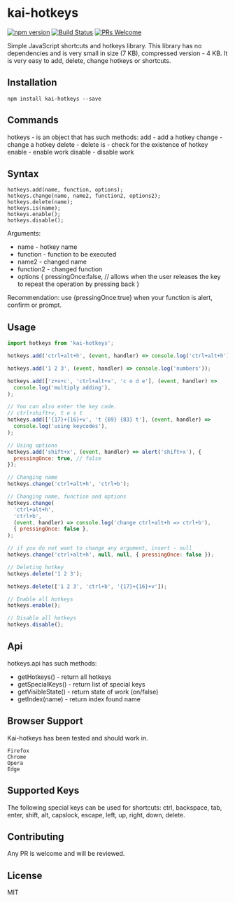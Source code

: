 # kai-hotkeys

[![npm version](https://badge.fury.io/js/kai-hotkeys.svg)](https://badge.fury.io/js/piano-keys)
[![Build Status](https://travis-ci.org/dherault/kai-hotkeys.svg?branch=master)](https://travis-ci.org/dherault/piano-keys)
[![PRs Welcome](https://img.shields.io/badge/PRs-welcome-brightgreen.svg)](#contributing)

Simple JavaScript shortcuts and hotkeys library.
This library has no dependencies and is very small in size (7 KB), compressed version - 4 KB. It is very easy to add, delete, change hotkeys or shortcuts.

## Installation

```
npm install kai-hotkeys --save
```

## Commands

hotkeys - is an object that has such methods:
add - add a hotkey
change - change a hotkey
delete - delete
is - check for the existence of hotkey
enable - enable work
disable - disable work

## Syntax

```shell
hotkeys.add(name, function, options);
hotkeys.change(name, name2, function2, options2);
hotkeys.delete(name);
hotkeys.is(name);
hotkeys.enable();
hotkeys.disable();
```

Arguments:

- name - hotkey name
- function - function to be executed
- name2 - changed name
- function2 - changed function
- options {
  pressingOnce:false, // allows when the user releases the key to repeat the operation by pressing back
  }

Recommendation: use {pressingOnce:true} when your function is alert, confirm or prompt.

## Usage

```js
import hotkeys from 'kai-hotkeys';

hotkeys.add('ctrl+alt+h', (event, handler) => console.log('ctrl+alt+h'));

hotkeys.add('1 2 3', (event, handler) => console.log('numbers'));

hotkeys.add(['z+x+c', 'ctrl+alt+x', 'c o d e'], (event, handler) =>
  console.log('multiply adding'),
);

// You can also enter the key code.
// ctrl+shift+v, t e s t
hotkeys.add(['{17}+{16}+v', 't {69} {83} t'], (event, handler) =>
  console.log('using keycodes'),
);

// Using options
hotkeys.add('shift+x', (event, handler) => alert('shift+x'), {
  pressingOnce: true, // false
});

// Changing name
hotkeys.change('ctrl+alt+h', 'ctrl+b');

// Changing name, function and options
hotkeys.change(
  'ctrl+alt+h',
  'ctrl+b',
  (event, handler) => console.log('change ctrl+alt+h => ctrl+b'),
  { pressingOnce: false },
);

// if you do not want to change any argument, insert - null
hotkeys.change('ctrl+alt+h', null, null, { pressingOnce: false });

// Deleting hotkey
hotkeys.delete('1 2 3');

hotkeys.delete(['1 2 3', 'ctrl+b', '{17}+{16}+v']);

// Enable all hotkeys
hotkeys.enable();

// Disable all hotkeys
hotkeys.disable();
```

## Api

hotkeys.api has such methods:

- getHotkeys() - return all hotkeys
- getSpecialKeys() - return list of special keys
- getVisibleState() - return state of work (on/false)
- getIndex(name) - return index found name

## Browser Support

Kai-hotkeys has been tested and should work in.

```shell
Firefox
Chrome
Opera
Edge
```

## Supported Keys

The following special keys can be used for shortcuts: ctrl, backspace, tab, enter, shift, alt, capslock, escape, left, up, right, down, delete.

## Contributing

Any PR is welcome and will be reviewed.

## License

MIT
